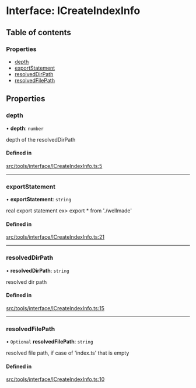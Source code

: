 # Interface: ICreateIndexInfo

## Table of contents

### Properties

- [depth](ICreateIndexInfo.md#depth)
- [exportStatement](ICreateIndexInfo.md#exportstatement)
- [resolvedDirPath](ICreateIndexInfo.md#resolveddirpath)
- [resolvedFilePath](ICreateIndexInfo.md#resolvedfilepath)

## Properties

### depth

• **depth**: `number`

depth of the resolvedDirPath

#### Defined in

[src/tools/interface/ICreateIndexInfo.ts:5](https://github.com/imjuni/ctix/blob/9bd0760/src/tools/interface/ICreateIndexInfo.ts#L5)

___

### exportStatement

• **exportStatement**: `string`

real export statement
ex> export * from './wellmade'

#### Defined in

[src/tools/interface/ICreateIndexInfo.ts:21](https://github.com/imjuni/ctix/blob/9bd0760/src/tools/interface/ICreateIndexInfo.ts#L21)

___

### resolvedDirPath

• **resolvedDirPath**: `string`

resolved dir path

#### Defined in

[src/tools/interface/ICreateIndexInfo.ts:15](https://github.com/imjuni/ctix/blob/9bd0760/src/tools/interface/ICreateIndexInfo.ts#L15)

___

### resolvedFilePath

• `Optional` **resolvedFilePath**: `string`

resolved file path, if case of 'index.ts' that is empty

#### Defined in

[src/tools/interface/ICreateIndexInfo.ts:10](https://github.com/imjuni/ctix/blob/9bd0760/src/tools/interface/ICreateIndexInfo.ts#L10)
